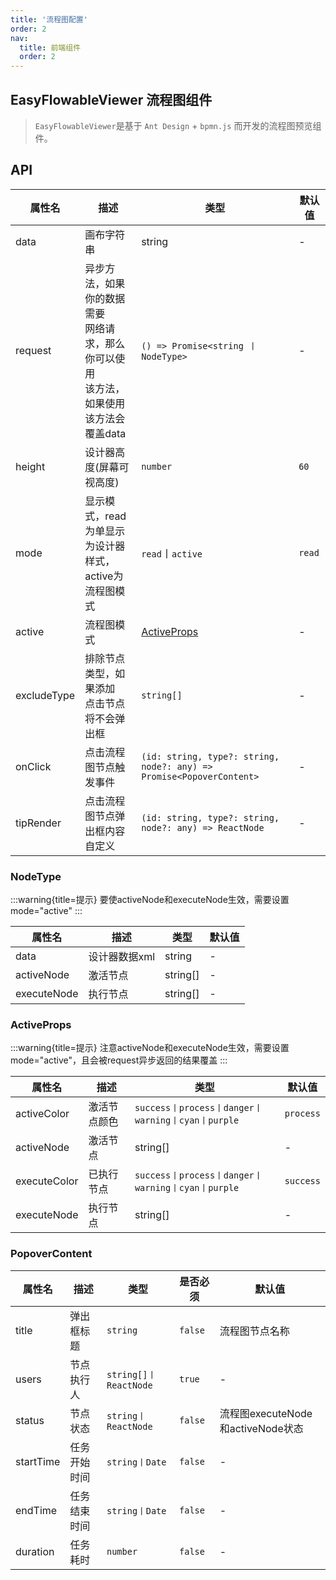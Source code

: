 ```yaml
---
title: '流程图配置'
order: 2
nav:
  title: 前端组件
  order: 2
---
```


## EasyFlowableViewer 流程图组件
> `EasyFlowableViewer`是基于 `Ant Design` + `bpmn.js` 而开发的流程图预览组件。

## API
|            属性名          | 描述                                          | 类型                                                                   | 默认值    |
|--------------------------------------------------------|---------------------------------------------|----------------------------------------------------------------------|--------|
| data | 画布字符串                                       | string                                                               | -      |
| request | 异步方法，如果你的数据需要<br/>网络请求，那么你可以使用<br/>该方法，如果使用该方法会覆盖data | `() => Promise<string 丨 NodeType>`                                   | -      |
| height | 设计器高度(屏幕可视高度)                               | `number`                                                             | `60`   |
| mode | 显示模式，read为单显示为设计器<br/>样式，active为流程图模式            | `read`丨`active`                                                      | `read` |
| active | 流程图模式                                       | [ActiveProps](#ActiveProps)                                          | -      |
| excludeType | 排除节点类型，如果添加<br/>点击节点将不会弹出框                       | `string[]`                                                           | -      |
| onClick | 点击流程图节点触发事件                                 | `(id: string, type?: string, node?: any) => Promise<PopoverContent>` | -      |
| tipRender | 点击流程图节点弹出框内容自定义                             | `(id: string, type?: string, node?: any) => ReactNode`               | -      |

### NodeType

:::warning{title=提示}
要使activeNode和executeNode生效，需要设置mode="active"
:::

|     属性名      | 描述      | 类型        | 默认值 |
|--------------|---------|-----------|-----|
| data | 设计器数据xml | string    | -   |
| activeNode | 激活节点    | string[]  | -   |
| executeNode | 执行节点    | string[]  | -   |

### ActiveProps
:::warning{title=提示}
注意activeNode和executeNode生效，需要设置mode="active"，且会被request异步返回的结果覆盖
:::

|     属性名      | 描述      | 类型                                    | 默认值       |
|--------------|---------|---------------------------------------|-----------|
| activeColor | 激活节点颜色 | `success丨process丨danger丨warning丨cyan丨purple` | `process` |
| activeNode | 激活节点    | string[] | -         |
| executeColor | 已执行节点 | `success丨process丨danger丨warning丨cyan丨purple` | `success` |
| executeNode | 执行节点    | string[] | -         |

### PopoverContent

| 属性名 | 描述     | 类型         | 是否必须    | 默认值                         |
|-----|--------|------------|---------|-----------------------------|
| title | 弹出框标题  | `string`   | `false` | 流程图节点名称                     |
| users | 节点执行人  | `string[]丨ReactNode` | `true`  | -                           |
| status | 节点状态   | `string丨ReactNode` | `false` | 流程图executeNode和activeNode状态 |
| startTime | 任务开始时间 | `string丨Date` | `false` | -                           |
| endTime | 任务结束时间 | `string丨Date` | `false` | -                           |
| duration | 任务耗时 | `number` | `false` | -                           |

